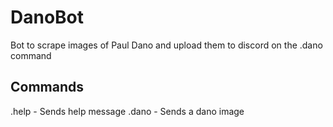 # DanoBot
Bot to scrape images of Paul Dano and upload them to discord on the .dano command

## Commands
.help - Sends help message
.dano - Sends a dano image
